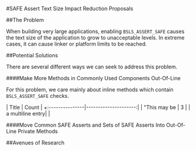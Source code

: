 #SAFE Assert Text Size Impact Reduction Proposals

##The Problem

When building very large applications, enabling `BSLS_ASSERT_SAFE` causes the text size of the application to grow to unacceptable levels.  In extreme cases, it can cause linker or platform limits to be reached.

##Potential Solutions

There are several different ways we can seek to address this problem.

####Make More Methods in Commonly Used Components Out-Of-Line

For this problem, we care mainly about inline methods which contain `BSLS_ASSERT_SAFE` checks.

| Title          | Count                |
+:---------------|---------------------:|
| "This may be   |         3 |
| a multiline entry| |

####Move Common SAFE Asserts and Sets of SAFE Asserts Into Out-Of-Line Private Methods

##Avenues of Research




